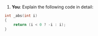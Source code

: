 1. **You**: Explain the following code in detail: 
```c
int _abs(int i)
{
	return (i < 0 ? -i : i);
}

```